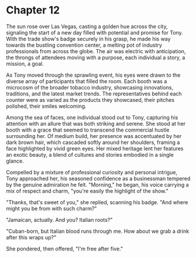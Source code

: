 # Chapter 12

The sun rose over Las Vegas, casting a golden hue across the city, signaling the start of a new day filled with potential and promise for Tony. With the trade show's badge securely in his grasp, he made his way towards the bustling convention center, a melting pot of industry professionals from across the globe. The air was electric with anticipation, the throngs of attendees moving with a purpose, each individual a story, a mission, a goal.

As Tony moved through the sprawling event, his eyes were drawn to the diverse array of participants that filled the room. Each booth was a microcosm of the broader tobacco industry, showcasing innovations, traditions, and the latest market trends. The representatives behind each counter were as varied as the products they showcased, their pitches polished, their smiles welcoming.

Among the sea of faces, one individual stood out to Tony, capturing his attention with an allure that was both striking and serene. She stood at her booth with a grace that seemed to transcend the commercial hustle surrounding her. Of medium build, her presence was accentuated by her dark brown hair, which cascaded softly around her shoulders, framing a face highlighted by vivid green eyes. Her mixed heritage lent her features an exotic beauty, a blend of cultures and stories embodied in a single glance.

Compelled by a mixture of professional curiosity and personal intrigue, Tony approached her, his seasoned confidence as a businessman tempered by the genuine admiration he felt. "Morning," he began, his voice carrying a mix of respect and charm, "you're easily the highlight of the show."

"Thanks, that's sweet of you," she replied, scanning his badge. "And where might you be from with such charm?"

"Jamaican, actually. And you? Italian roots?"

"Cuban-born, but Italian blood runs through me. How about we grab a drink after this wraps up?"

She pondered, then offered, "I'm free after five."